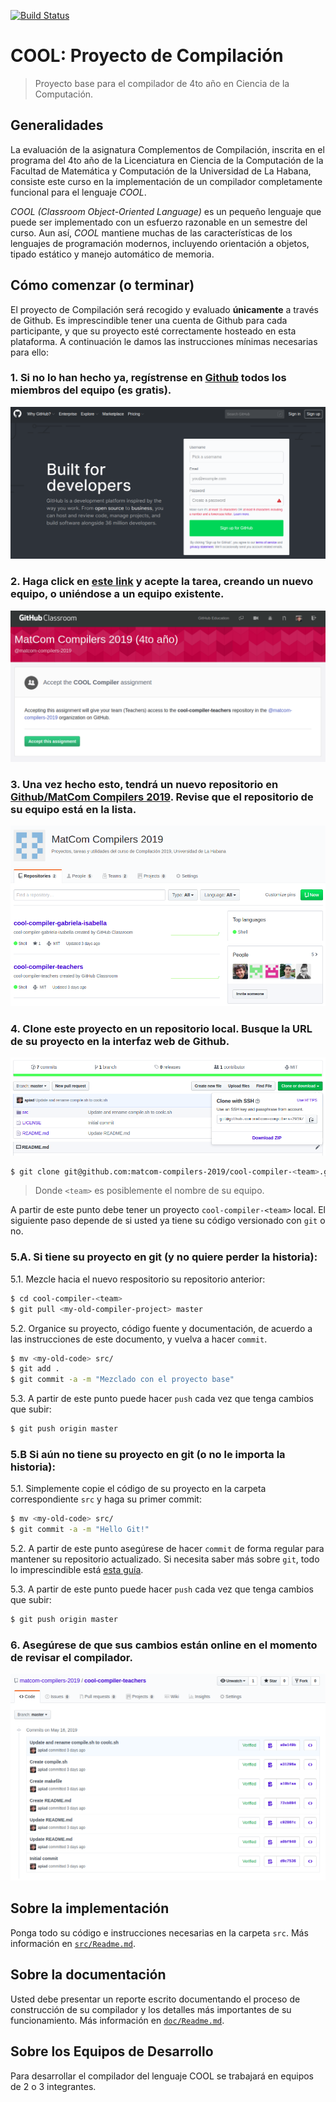 <!-- Update the repository URL to your own -->
[![Build Status](https://travis-ci.org/matcom/cool-compiler-base.svg?branch=master)](https://travis-ci.org/matcom/cool-compiler-base)

# COOL: Proyecto de Compilación

> Proyecto base para el compilador de 4to año en Ciencia de la Computación.

## Generalidades

La evaluación de la asignatura Complementos de Compilación, inscrita en el programa del 4to año de la Licenciatura en Ciencia de la Computación de la Facultad de Matemática y Computación de la
Universidad de La Habana, consiste este curso en la implementación de un compilador completamente
funcional para el lenguaje _COOL_.

_COOL (Classroom Object-Oriented Language)_ es un pequeño lenguaje que puede ser implementado con un esfuerzo razonable en un semestre del curso. Aun así, _COOL_ mantiene muchas de las características de los lenguajes de programación modernos, incluyendo orientación a objetos, tipado estático y manejo automático de memoria.

## Cómo comenzar (o terminar)

El proyecto de Compilación será recogido y evaluado **únicamente** a través de Github. Es imprescindible tener una cuenta de Github para cada participante, y que su proyecto esté correctamente hosteado en esta plataforma. A continuación le damos las instrucciones mínimas necesarias para ello:

### 1. Si no lo han hecho ya, regístrense en [Github](https://github.com) todos los miembros del equipo (es gratis).

![](img/img1.png)

### 2. Haga click en [este link](https://classroom.github.com/g/QrlsVQA4) y acepte la tarea, creando un nuevo equipo, o uniéndose a un equipo existente.

![](img/img2.png)

### 3. Una vez hecho esto, tendrá un nuevo repositorio en [Github/MatCom Compilers 2019](https://github.com/matcom-compilers-2019). Revise que el repositorio de su equipo está en la lista.

![](img/img3.png)

### 4. Clone este proyecto en un repositorio local. Busque la URL de su proyecto en la interfaz web de Github.

![](img/img4.png)

```bash
$ git clone git@github.com:matcom-compilers-2019/cool-compiler-<team>.git
```

> Donde `<team>` es posiblemente el nombre de su equipo.

A partir de este punto debe tener un proyecto `cool-compiler-<team>` local.
El siguiente paso depende de si usted ya tiene su código versionado con `git` o no.

### 5.A. Si tiene su proyecto en git (y no quiere perder la historia):

5.1. Mezcle hacia el nuevo respositorio su repositorio anterior:

```bash
$ cd cool-compiler-<team>
$ git pull <my-old-compiler-project> master
```

5.2. Organice su proyecto, código fuente y documentación, de acuerdo a las instrucciones de este documento, y vuelva a hacer `commit`.

```bash
$ mv <my-old-code> src/
$ git add .
$ git commit -a -m "Mezclado con el proyecto base"
```

5.3. A partir de este punto puede hacer `push` cada vez que tenga cambios que subir:

```bash
$ git push origin master
```

### 5.B Si aún no tiene su proyecto en git (o no le importa la historia):

5.1. Simplemente copie el código de su proyecto en la carpeta correspondiente `src` y haga su primer commit:

```bash
$ mv <my-old-code> src/
$ git commit -a -m "Hello Git!"
```

5.2. A partir de este punto asegúrese de hacer `commit` de forma regular para mantener su repositorio actualizado. Si necesita saber más sobre `git`, todo lo imprescindible está [esta guía](doc/github-git-cheat-sheet.pdf).

5.3. A partir de este punto puede hacer `push` cada vez que tenga cambios que subir:

```bash
$ git push origin master
```

### 6. Asegúrese de que sus cambios están online en el momento de revisar el compilador.

![](img/img5.png)

## Sobre la implementación

Ponga todo su código e instrucciones necesarias en la carpeta `src`. Más información en [`src/Readme.md`](src/Readme.md).

## Sobre la documentación

Usted debe presentar un reporte escrito documentando el proceso de construcción de su compilador y los detalles más importantes de su funcionamiento. Más información en [`doc/Readme.md`](doc/Readme.md).

## Sobre los Equipos de Desarrollo

Para desarrollar el compilador del lenguaje COOL se trabajará en equipos de 2 o 3 integrantes.
